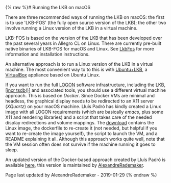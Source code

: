 {% raw %}# Running the LKB on macOS

There are three recommended ways of running the LKB on macOS: the first
is to use 'LKB-FOS' (the fully open source version of the LKB); the
other two involve running a Linux version of the LKB in a virtual
machine.

LKB-FOS is based on the version of the LKB that has been developed over
the past several years in Allegro CL on Linux. There are currently
pre-built native binaries of LKB-FOS for macOS and Linux. See
[LkbFos](../LkbFos) for more information and installation instructions.

An alternative approach is to run a Linux version of the LKB in a
virtual machine. The most convenient way to to this is with
[Ubuntu+LKB](https://wiki.ling.washington.edu/bin/view.cgi/Main/KnoppixLKB),
a [VirtualBox](http://www.virtualbox.org/) appliance based on Ubuntu
Linux.

If you want to run the full [LOGON](http://www.emmtee.net/) software
infrastructure, including the LKB, [\[incr
tsdb()\]](http://www.delph-in.net/itsdb) and associated tools, you
should use a different virtual machine approach. This is based on
*Docker*. Since Docker VMs are minimal and headless, the graphical
display needs to be redirected to an X11 server (*XQuartz*) on your
macOS machine. Lluís Padró has kindly created a Linux image with all
LOGON requirements (which are basically *emacs*, plus some X11 and
rendering libraries) and a script that takes care of the needed display
redirections and volume mappings. The
[download](http://www.cs.upc.edu/~padro/docker-logon.tgz) contains the
Linux image, the dockerfile to re-create it (not needed, but helpful if
you want to re-create the image yourself), the script to launch the VM,
and a README explaining it all. Although this approach works quite well,
note that the VM session often does not survive if the machine running
it goes to sleep.

An updated version of the Docker-based approach created by Lluís Padró
is available [here](https://github.com/arademaker/docker-logon), this
version is maintained by [AlexandreRademaker](../AlexandreRademaker).

Page last updated by AlexandreRademaker - 2019-01-29
{% endraw %}